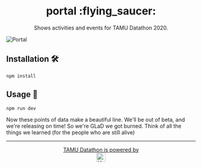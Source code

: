 <h1 align="center">
  portal :flying_saucer:
</h1>

<p align="center">Shows activities and events for TAMU Datathon 2020.</p>

![Portal](https://user-images.githubusercontent.com/7832610/86200748-32473b80-bb23-11ea-8acc-6ccb4f3787d1.png)

## Installation :hammer_and_wrench:
```
npm install
```

## Usage :flight_departure:
```
npm run dev
```

Now these points of data make a beautiful line. We'll be out of beta, and we're releasing on time! So we're GLaD we got burned. Think of all the things we learned (for the people who are still alive)

---

<p align="center">
  <a href="https://vercel.com?utm_source=tamu-datathon&utm_campaign=oss">
    TAMU Datathon is powered by </br><img src="/static/img/sponsors/vercel_dark.svg" height="24px" alt="Vercel" />
  </a>
</p>